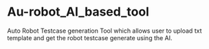# Au-robot_AI_based_tool
 Auto Robot Testcase generation Tool which allows user to upload txt template and get the robot testcase generate using the AI.
